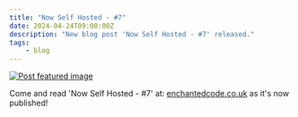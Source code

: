 ```yaml
---
title: "Now Self Hosted - #7"
date: 2024-04-24T09:00:00Z
description: "New blog post 'Now Self Hosted - #7' released."
tags:
    - blog
---
```


[![Post featured image](https://assets.enchantedcode.co.uk/blog/now-self-hosted-7/featured.webp)](https://enchantedcode.co.uk/blog/now-self-hosted-7/)

Come and read 'Now Self Hosted - #7' at: [enchantedcode.co.uk](https://enchantedcode.co.uk/blog/now-self-hosted-7/) as it's now published!
